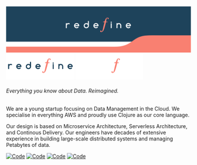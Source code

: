 ![Redefine Technologies Cover](https://raw.githubusercontent.com/redefine-io/.github/main/assets/redefine-cover.png)
![Redefine Technologies Logo](https://raw.githubusercontent.com/redefine-io/.github/main/assets/logo-light.png#gh-light-mode-only)
![Redefine Technologies Logo](https://raw.githubusercontent.com/redefine-io/.github/main/assets/logo-dark.png#gh-dark-mode-only)

###### Everything you know about Data. Reimagined.
We are a young startup focusing on Data Management in the Cloud. 
We specialise in everything AWS and proudly use Clojure as our core language.

Our design is based on Microservice Architecture, Serverless Architecture, and Continous Delivery.
Our engineers have decades of extensive experience in building large-scale distributed systems and managing Petabytes of data.

<p>
  <a href="https://redefine.io" target="_blank"><img alt="Code" src="https://img.shields.io/badge/-website-FA8072?style=for-the-badge"></a>
  <a href="https://twitter.com/redefine_io" target="_blank"><img alt="Code" src="https://img.shields.io/badge/-Twitter-1DA1F2?style=for-the-badge&logo=twitter&logoColor=white"></a>
  <a href="http://linkedin.com/company/redefine-io" target="_blank"><img alt="Code" src="https://img.shields.io/badge/-LinkedIn-0077B5?style=for-the-badge&logo=Linkedin&logoColor=white"></a>
  <a href="https://instagram.com/redefine_io" target="_blank"><img alt="Code" src="https://img.shields.io/badge/-Instagram-C13584?style=for-the-badge&logo=instagram&logoColor=white"></a>
</p>
